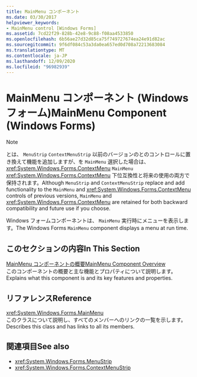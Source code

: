 ```yaml
---
title: MainMenu コンポーネント
ms.date: 03/30/2017
helpviewer_keywords:
- MainMenu control [Windows Forms]
ms.assetid: 7cd22f29-828b-42e8-9c88-f08aa4533850
ms.openlocfilehash: 6b56ae27d32d85ca75f749727674ea24e91d82ac
ms.sourcegitcommit: 9f6df084c53a3da0ea657ed0d708a72213683084
ms.translationtype: MT
ms.contentlocale: ja-JP
ms.lasthandoff: 12/09/2020
ms.locfileid: "96982939"
---
```

# <a name="mainmenu-component-windows-forms"></a><span data-ttu-id="85464-102">MainMenu コンポーネント (Windows フォーム)</span><span class="sxs-lookup"><span data-stu-id="85464-102">MainMenu Component (Windows Forms)</span></span>
> [!NOTE]
> <span data-ttu-id="85464-103">とは、 `MenuStrip` `ContextMenuStrip` 以前のバージョンのとのコントロールに置き換えて機能を追加しますが、を `MainMenu` 選択した場合は、 <xref:System.Windows.Forms.ContextMenu> `MainMenu` <xref:System.Windows.Forms.ContextMenu> 下位互換性と将来の使用の両方で保持されます。</span><span class="sxs-lookup"><span data-stu-id="85464-103">Although `MenuStrip` and `ContextMenuStrip` replace and add functionality to the `MainMenu` and <xref:System.Windows.Forms.ContextMenu> controls of previous versions, `MainMenu` and <xref:System.Windows.Forms.ContextMenu> are retained for both backward compatibility and future use if you choose.</span></span>  
  
 <span data-ttu-id="85464-104">Windows フォームコンポーネントは、 `MainMenu` 実行時にメニューを表示します。</span><span class="sxs-lookup"><span data-stu-id="85464-104">The Windows Forms `MainMenu` component displays a menu at run time.</span></span>  
  
## <a name="in-this-section"></a><span data-ttu-id="85464-105">このセクションの内容</span><span class="sxs-lookup"><span data-stu-id="85464-105">In This Section</span></span>  
 [<span data-ttu-id="85464-106">MainMenu コンポーネントの概要</span><span class="sxs-lookup"><span data-stu-id="85464-106">MainMenu Component Overview</span></span>](mainmenu-component-overview-windows-forms.md)  
 <span data-ttu-id="85464-107">このコンポーネントの概要と主な機能とプロパティについて説明します。</span><span class="sxs-lookup"><span data-stu-id="85464-107">Explains what this component is and its key features and properties.</span></span>  
  
## <a name="reference"></a><span data-ttu-id="85464-108">リファレンス</span><span class="sxs-lookup"><span data-stu-id="85464-108">Reference</span></span>  
 <xref:System.Windows.Forms.MainMenu>  
 <span data-ttu-id="85464-109">このクラスについて説明し、すべてのメンバーへのリンクの一覧を示します。</span><span class="sxs-lookup"><span data-stu-id="85464-109">Describes this class and has links to all its members.</span></span>  
  
## <a name="see-also"></a><span data-ttu-id="85464-110">関連項目</span><span class="sxs-lookup"><span data-stu-id="85464-110">See also</span></span>

- <xref:System.Windows.Forms.MenuStrip>
- <xref:System.Windows.Forms.ContextMenuStrip>
